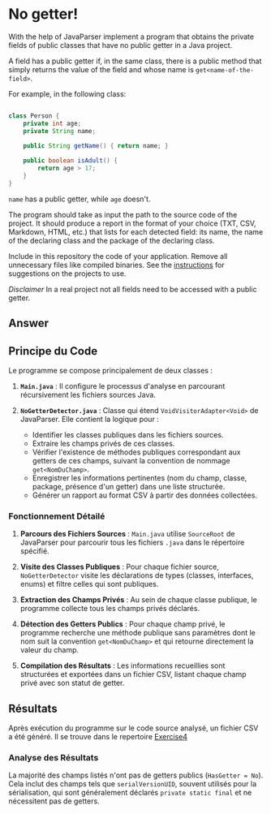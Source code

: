 # No getter!

With the help of JavaParser implement a program that obtains the private fields of public classes that have no public getter in a Java project. 

A field has a public getter if, in the same class, there is a public method that simply returns the value of the field and whose name is `get<name-of-the-field>`.

For example, in the following class:

```Java

class Person {
    private int age;
    private String name;
    
    public String getName() { return name; }

    public boolean isAdult() {
        return age > 17;
    }
}
```

`name` has a public getter, while `age` doesn't.

The program should take as input the path to the source code of the project. It should produce a report in the format of your choice (TXT, CSV, Markdown, HTML, etc.) that lists for each detected field: its name, the name of the declaring class and the package of the declaring class.

Include in this repository the code of your application. Remove all unnecessary files like compiled binaries. See the [instructions](../sujet.md) for suggestions on the projects to use.

*Disclaimer* In a real project not all fields need to be accessed with a public getter.


## Answer

## Principe du Code

Le programme se compose principalement de deux classes :

1. **`Main.java`** : Il configure le processus d'analyse en parcourant récursivement les fichiers sources Java.

2. **`NoGetterDetector.java`** : Classe qui étend `VoidVisitorAdapter<Void>` de JavaParser. Elle contient la logique pour :
    - Identifier les classes publiques dans les fichiers sources.
    - Extraire les champs privés de ces classes.
    - Vérifier l'existence de méthodes publiques correspondant aux getters de ces champs, suivant la convention de nommage `get<NomDuChamp>`.
    - Enregistrer les informations pertinentes (nom du champ, classe, package, présence d'un getter) dans une liste structurée.
    - Générer un rapport au format CSV à partir des données collectées.

### Fonctionnement Détailé

1. **Parcours des Fichiers Sources** : `Main.java` utilise `SourceRoot` de JavaParser pour parcourir tous les fichiers `.java` dans le répertoire spécifié.

2. **Visite des Classes Publiques** : Pour chaque fichier source, `NoGetterDetector` visite les déclarations de types (classes, interfaces, enums) et filtre celles qui sont publiques.

3. **Extraction des Champs Privés** : Au sein de chaque classe publique, le programme collecte tous les champs privés déclarés.

4. **Détection des Getters Publics** : Pour chaque champ privé, le programme recherche une méthode publique sans paramètres dont le nom suit la convention `get<NomDuChamp>` et qui retourne directement la valeur du champ.

5. **Compilation des Résultats** : Les informations recueillies sont structurées et exportées dans un fichier CSV, listant chaque champ privé avec son statut de getter.

## Résultats

Après exécution du programme sur le code source analysé, un fichier CSV a été généré. Il se trouve dans le repertoire [Exercise4](../code/Exercise4/no_getter_report.csv)

### Analyse des Résultats

La majorité des champs listés n'ont pas de getters publics (`HasGetter = No`). Cela inclut des champs tels que `serialVersionUID`, souvent utilisés pour la sérialisation, qui sont généralement déclarés `private static final` et ne nécessitent pas de getters.

